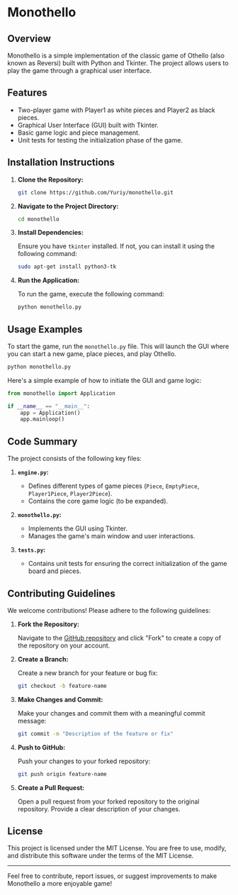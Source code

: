 # Monothello

## Overview

Monothello is a simple implementation of the classic game of Othello (also known as Reversi) built with Python and Tkinter. The project allows users to play the game through a graphical user interface.

## Features

- Two-player game with Player1 as white pieces and Player2 as black pieces.
- Graphical User Interface (GUI) built with Tkinter.
- Basic game logic and piece management.
- Unit tests for testing the initialization phase of the game.

## Installation Instructions

1. **Clone the Repository:**

   ```bash
   git clone https://github.com/Yuriy/monothello.git
   ```

2. **Navigate to the Project Directory:**

   ```bash
   cd monothello
   ```

3. **Install Dependencies:**
   
   Ensure you have `tkinter` installed. If not, you can install it using the following command:
   
   ```bash
   sudo apt-get install python3-tk
   ```

4. **Run the Application:**

   To run the game, execute the following command:

   ```bash
   python monothello.py
   ```

## Usage Examples

To start the game, run the `monothello.py` file. This will launch the GUI where you can start a new game, place pieces, and play Othello.

```bash
python monothello.py
```

Here's a simple example of how to initiate the GUI and game logic:

```python
from monothello import Application

if __name__ == "__main__":
    app = Application()
    app.mainloop()
```

## Code Summary

The project consists of the following key files:

1. **`engine.py`:**
   - Defines different types of game pieces (`Piece`, `EmptyPiece`, `Player1Piece`, `Player2Piece`).
   - Contains the core game logic (to be expanded).

2. **`monothello.py`:**
   - Implements the GUI using Tkinter.
   - Manages the game's main window and user interactions.

3. **`tests.py`:**
   - Contains unit tests for ensuring the correct initialization of the game board and pieces.

## Contributing Guidelines

We welcome contributions! Please adhere to the following guidelines:

1. **Fork the Repository:**
   
   Navigate to the [GitHub repository](https://github.com/Yuriy/monothello) and click "Fork" to create a copy of the repository on your account.

2. **Create a Branch:**

   Create a new branch for your feature or bug fix:
   
   ```bash
   git checkout -b feature-name
   ```

3. **Make Changes and Commit:**

   Make your changes and commit them with a meaningful commit message:
   
   ```bash
   git commit -m "Description of the feature or fix"
   ```

4. **Push to GitHub:**

   Push your changes to your forked repository:
   
   ```bash
   git push origin feature-name
   ```

5. **Create a Pull Request:**

   Open a pull request from your forked repository to the original repository. Provide a clear description of your changes.

## License

This project is licensed under the MIT License. You are free to use, modify, and distribute this software under the terms of the MIT License.

---

Feel free to contribute, report issues, or suggest improvements to make Monothello a more enjoyable game!